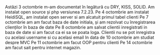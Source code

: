 Astăzi 3 octombrie m-am documentat în legătură cu DRY, KISS, SOLID. Am instalat open source și php versiunea 7.2.23.
Pe 4 octombrie am instalat HeidiSQL, am instalat open server si am alcatuit primul tabel clienti 
Pe 7 octombrie am am facut baza de date initiala, și am rezolvat cu înregistrarea clienților în baza de date
Pe 8 octombrie am salvat clientii inregistrati in baza de date si am facut ca ei sa se poata loga. Clientii nu se pot inregistra cu acelasi username si cu acelasi email
In data de 10 octombrie am studiat despre MVC
Pe 11 octombrie am facut OOP pentru clienti
Pe 14 octombrie  am facut sait pentru internet magazin.
